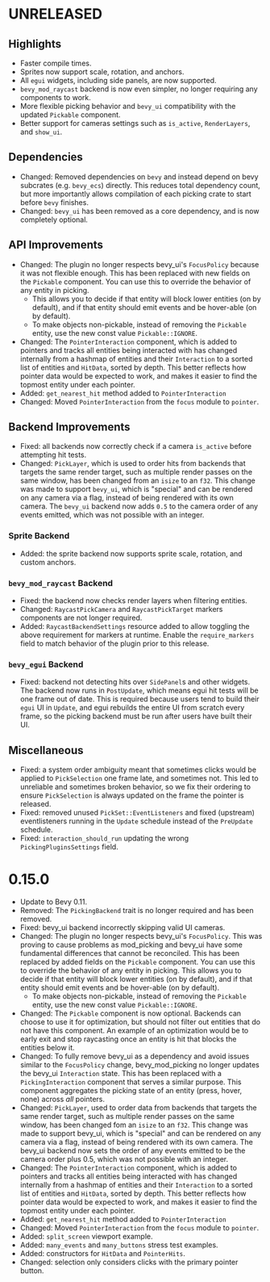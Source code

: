 # UNRELEASED

## Highlights

- Faster compile times.
- Sprites now support scale, rotation, and anchors.
- All `egui` widgets, including side panels, are now supported.
- `bevy_mod_raycast` backend is now even simpler, no longer requiring any components to work.
- More flexible picking behavior and `bevy_ui` compatibility with the updated `Pickable` component.
- Better support for cameras settings such as `is_active`, `RenderLayers`, and `show_ui`.

## Dependencies

- Changed: Removed dependencies on `bevy` and instead depend on bevy subcrates (e.g. `bevy_ecs`)
  directly. This reduces total dependency count, but more importantly allows compilation of each
  picking crate to start before `bevy` finishes.
- Changed: `bevy_ui` has been removed as a core dependency, and is now completely optional.

## API Improvements

- Changed: The plugin no longer respects bevy_ui's `FocusPolicy` because it was not flexible enough.
  This has been replaced with new fields on the `Pickable` component. You can use this to override
  the behavior of any entity in picking. 
  - This allows you to decide if that entity will block lower entities (on by default), and if that
  entity should emit events and be hover-able (on by default).
  - To make objects non-pickable, instead of removing the `Pickable` entity, use the new const value
  `Pickable::IGNORE`.
- Changed: The `PointerInteraction` component, which is added to pointers and tracks all entities
  being interacted with has changed internally from a hashmap of entities and their `Interaction` to
  a sorted list of entities and `HitData`, sorted by depth. This better reflects how pointer data
  would be expected to work, and makes it easier to find the topmost entity under each pointer.
- Added: `get_nearest_hit` method added to `PointerInteraction`
- Changed: Moved `PointerInteraction` from the `focus` module to `pointer`.

## Backend Improvements

- Fixed: all backends now correctly check if a camera `is_active` before attempting hit tests.
- Changed: `PickLayer`, which is used to order hits from backends that targets the same render
  target, such as multiple render passes on the same window, has been changed from an `isize` to an
  `f32`. This change was made to support `bevy_ui`, which is "special" and can be rendered on any
  camera via a flag, instead of being rendered with its own camera. The `bevy_ui` backend now adds
  `0.5` to the camera order of any events emitted, which was not possible with an integer.

### Sprite Backend

- Added: the sprite backend now supports sprite scale, rotation, and custom anchors.

### `bevy_mod_raycast` Backend
- Fixed: the backend now checks render layers when filtering entities.
- Changed: `RaycastPickCamera` and `RaycastPickTarget` markers components are not longer required.
- Added: `RaycastBackendSettings` resource added to allow toggling the above requirement for markers
  at runtime. Enable the `require_markers` field to match behavior of the plugin prior to this
  release.

### `bevy_egui` Backend
- Fixed: backend not detecting hits over `SidePanel`s and other widgets. The backend now runs in
  `PostUpdate`, which means egui hit tests will be one frame out of date. This is required because
  users tend to build their `egui` UI in `Update`, and egui rebuilds the entire UI from scratch
  every frame, so the picking backend must be run after users have built their UI.

## Miscellaneous

- Fixed: a system order ambiguity meant that sometimes clicks would be applied to `PickSelection`
  one frame late, and sometimes not. This led to unreliable and sometimes broken behavior, so we fix
  their ordering to ensure `PickSelection` is always updated on the frame the pointer is released.
- Fixed: removed unused `PickSet::EventListeners` and fixed (upstream) eventlisteners running in the
  `Update` schedule instead of the `PreUpdate` schedule.
- Fixed: `interaction_should_run` updating the wrong `PickingPluginsSettings` field. 

# 0.15.0

- Update to Bevy 0.11.
- Removed: The `PickingBackend` trait is no longer required and has been removed.
- Fixed: bevy_ui backend incorrectly skipping valid UI cameras.
- Changed: The plugin no longer respects bevy_ui's `FocusPolicy`. This was proving to cause problems
  as mod_picking and bevy_ui have some fundamental differences that cannot be reconciled. This has
  been replaced by added fields on the `Pickable` component. You can use this to override the
  behavior of any entity in picking. This allows you to decide if that entity will block lower
  entities (on by default), and if that entity should emit events and be hover-able (on by default).
    - To make objects non-pickable, instead of removing the `Pickable` entity, use the new const
      value `Pickable::IGNORE`.
- Changed: The `Pickable` component is now optional. Backends can choose to use it for optimization,
  but should not filter out entities that do not have this component. An example of an optimization
  would be to early exit and stop raycasting once an entity is hit that blocks the entities below
  it.
- Changed: To fully remove bevy_ui as a dependency and avoid issues similar to the `FocusPolicy`
  change, bevy_mod_picking no longer updates the bevy_ui `Interaction` state. This has been replaced
  with a `PickingInteraction` component that serves a similar purpose. This component aggregates the
  picking state of an entity (press, hover, none) across *all* pointers.
- Changed: `PickLayer`, used to order data from backends that targets the same render target, such
  as multiple render passes on the same window, has been changed fom an `isize` to an `f32`. This
  change was made to support bevy_ui, which is "special" and can be rendered on any camera via a
  flag, instead of being rendered with its own camera. The bevy_ui backend now sets the order of any
  events emitted to be the camera order plus 0.5, which was not possible with an integer.
- Changed: The `PointerInteraction` component, which is added to pointers and tracks all entities
  being interacted with has changed internally from a hashmap of entities and their `Interaction` to
  a sorted list of entities and `HitData`, sorted by depth. This better reflects how pointer data
  would be expected to work, and makes it easier to find the topmost entity under each pointer.
- Added: `get_nearest_hit` method added to `PointerInteraction`
- Changed: Moved `PointerInteraction` from the `focus` module to `pointer`.
- Added: `split_screen` viewport example.
- Added: `many_events` and `many_buttons` stress test examples.
- Added: constructors for `HitData` and `PointerHits`.
- Changed: selection only considers clicks with the primary pointer button.
